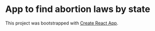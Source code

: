# App to find abortion laws by state 

This project was bootstrapped with [Create React App](https://github.com/facebook/create-react-app).


